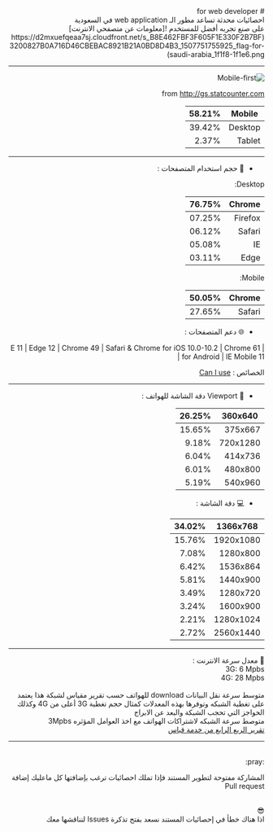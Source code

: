 <div dir="rtl">
# for web developer <br/>
احصائيات محدثة تساعد مطور الـ web application  في السعودية
<br/>
 على صنع تجربه أفضل للمستخدم
![معلومات عن متصفحي الانترنت](https://d2mxuefqeaa7sj.cloudfront.net/s_B8E462FBF3F605F1E330F2B7BF3200827B0A716D46CBEBAC8921B21A0BD8D4B3_1507751755925_flag-for-saudi-arabia_1f1f8-1f1e6.png)

----------


![Mobile-first](https://d2mxuefqeaa7sj.cloudfront.net/s_B8E462FBF3F605F1E330F2B7BF3200827B0A716D46CBEBAC8921B21A0BD8D4B3_1507755494594_mobile-phone_1f4f1.png)


from http://gs.statcounter.com

| Mobile  | 58.21% |
| ------- | ------ |
| Desktop | 39.42% |
| Tablet  | 2.37%  |

----------

- :speech_balloon: حجم استخدام المتصفحات :

Desktop:

| Chrome  | 76.75% |
| ------- | ------ |
| Firefox | 07.25% |
| Safari  | 06.12% |
| IE      | 05.08% |
| Edge    | 03.11% |

Mobile:

| Chrome  | 50.05% |
| ------- | ------ |
| Safari  | 27.65% |



- :globe_with_meridians: دعم المتصفحات :

| E 11 | Edge 12 | Chrome 49 | Safari & Chrome for iOS 10.0-10.2 | Chrome 61 for Android | IE Mobile 11 |

الخصائص : 
[Can I use](https://caniuse.com/#compare=ie+11,edge+12,chrome+49,ios_saf+10.0-10.2,and_chr+61,ie_mob+11)

----------

- :iphone:  Viewport دقة الشاشة للهواتف :

| 360x640  | 26.25% |
| -------- | ------ |
| 375x667  | 15.65% |
| 720x1280 | 9.18%  |
| 414x736  | 6.04%  |
| 480x800  | 6.01%  |
| 540x960  | 5.19%  |



- :computer: دقة الشاشة  :

| 1366x768  | 34.02% |
| --------- | ------ |
| 1920x1080 | 15.76% |
| 1280x800  | 7.08%  |
| 1536x864  | 6.42%  |
| 1440x900  | 5.81%  |
| 1280x720  | 3.49%  |
| 1600x900  | 3.24%  |
| 1280x1024 | 2.21%  |
| 2560x1440 | 2.72%  |


----------
:rocket: 
معدل سرعة الانترنت :
<br/>
3G: 6 Mpbs <br/>
4G: 28 Mpbs <br/>
<br/>
متوسط سرعة نقل البيانات download للهواتف حسب تقرير مقياس لشبكة 
هذا يعتمد على تغطية الشبكه وتوفرها بهذه المعدلات كمثال حجم تغطية 3G أعلى من 4G
 وكذلك الحواجز التي تحجب الشبكة والبعد عن الابراج
<br/>
متوصط سرعة الشبكه لاشتراكات الهواتف مع اخذ العوامل المؤثره 3Mpbs
<br/>
[تقرير الربع الرابع من خدمة قياس](https://www.meqyas.sa/static/reports/Meqyas_Q4_2018_Report_English.pdf)
<br/>

----------
<br/>
:pray:
<br/>

المشاركة مفتوحة لتطوير المستند فإذا تملك احصائيات ترغب بإضافتها كل ماعليك إضافة Pull request
<br/>
<br/>

:sunglasses:
<br/>
اذا هناك خطأ في إحصائيات المستند نسعد بفتح تذكرة Issues لنناقشها معك

</div>




